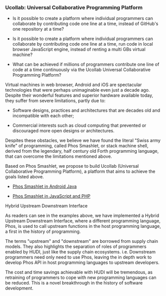### Ucollab: Universal Collaborative Programming Platform



- Is it possible to create a platform where individual programmers can collaborate by contributing code one line at a time, instead of GitHub's one repository at a time? 

- Is it possible to create a platform where individual programmers can collaborate by contributing code one line at a time, run code in local browser JavaScript engine, instead of renting a multi GBs virtual machine?

- What can be achieved if millions of programmers contribute one line of code at a time continuously via the Ucollab Universal Collaborative Programming Platform?

<!--
Ask questions in this fashion to arouse reader's interests. 
-->

Virtual machines in web browser, Android and iOS are spectacular technologies that were perhaps unimaginable even just a decade ago. Despite their wonderful features and superior hardware available today, they suffer from severe limitations, partly due to:

- Software designs, practices and architectures that are decades old and incompatible with each other;

- Commercial interests such as cloud computing that prevented or discouraged more open designs or architectures.

Despites these obstacles, we believe we have found the literal "Swiss army knife" of programming, called Phos Smashlet, or stack machine shell, derived from the legendary, half century old Forth programming language, that can overcome the limitations mentioned above. 

Based on Phos Smashlet, we propose to build Ucollab (Universal Collaborative Programming Platform), a platform that aims to achieve the goals listed above. 

- [ Phos Smashlet in Android Java ](https://github.com/udexon/Homoiconism/blob/master/Android_Java_Phos.md)

- [ Phos Smashlet in JavaScript and PHP ](https://github.com/udexon/GOEHDOM/blob/master/Phos_Smashlet.md)

Hybrid Upstream Downstream Interface

As readers can see in the examples above, we have implemented a Hybrid Upstream Downstream Interface, where a different programming language, Phos, is used to call upstream functions in the host programming language, a first in the history of programming.

The terms "upstream" and "downstream" are borrowed from supply chain models. They also highlights the separation of roles of programmers enabled by HUDI, just like the supply chain ecosystems. i.e. Downstream programmers need only need to use Phos, leaving the in depth work to develop Phos API in host programming languages to upstream developers.

The cost and time savings achievable with HUDI will be tremendous, as retraining of programmers to cope with new programming languages can be reduced. This is a novel breakthrough in the history of software development. 